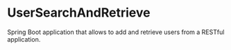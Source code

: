 # UserSearchAndRetrieve
Spring Boot application that allows to add and retrieve users from a RESTful application.
